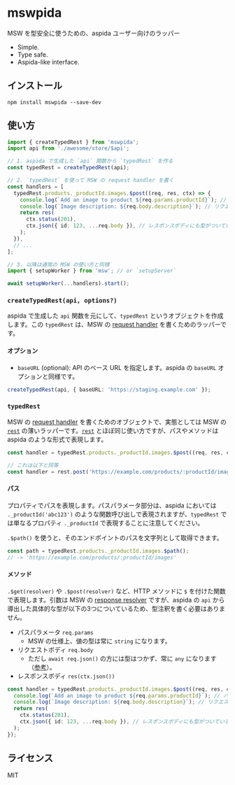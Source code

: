 # mswpida

MSW を型安全に使うための、aspida ユーザー向けのラッパー

- Simple.
- Type safe.
- Aspida-like interface.

## インストール

```console
npm install mswpida --save-dev
```

## 使い方

```ts
import { createTypedRest } from 'mswpida';
import api from './awesome/store/$api';

// 1. aspida で生成した `api` 関数から `typedRest` を作る
const typedRest = createTypedRest(api);

// 2. `typedRest` を使って MSW の request handler を書く
const handlers = [
  typedRest.products._productId.images.$post((req, res, ctx) => {
    console.log(`Add an image to product ${req.params.productId}`); // パスパラメータに型がついている ✅
    console.log(`Image description: ${req.body.description}`); // リクエストボディに型がついている ✅
    return res(
      ctx.status(201),
      ctx.json({ id: 123, ...req.body }), // レスポンスボディにも型がついている ✅
    );
  }),
  // ...
];

// 3. 以降は通常の MSW の使い方と同様
import { setupWorker } from 'msw'; // or `setupServer`

await setupWorker(...handlers).start();
```

### `createTypedRest(api, options?)`

aspida で生成した `api` 関数を元にして、`typedRest` というオブジェクトを作成します。この `typedRest` は、MSW の [request handler](https://v1.mswjs.io/docs/basics/request-handler) を書くためのラッパーです。

#### オプション

- `baseURL` (optional): API のベース URL を指定します。aspida の `baseURL` オプションと同様です。

```ts
createTypedRest(api, { baseURL: 'https://staging.example.com' });
```

### `typedRest`

MSW の [request handler](https://v1.mswjs.io/docs/basics/request-handler) を書くためのオブジェクトで、実態としては MSW の [`rest`](https://v1.mswjs.io/docs/api/rest) の薄いラッパーです。[`rest`](https://v1.mswjs.io/docs/api/rest) とほぼ同じ使い方ですが、パスやメソッドは aspida のような形式で表現します。

```ts
const handler = typedRest.products._productId.images.$post((req, res, ctx) => ...);

// これは以下と同等
const handler = rest.post('https://example.com/products/:productId/images', (req, res, ctx) => ...);
```

#### パス

プロパティでパスを表現します。パスパラメータ部分は、aspida においては `._productId('abc123')` のような関数呼び出しで表現されますが、`typedRest` では単なるプロパティ `._productId` で表現することに注意してください。

`.$path()` を使うと、そのエンドポイントのパスを文字列として取得できます。

```ts
const path = typedRest.products._productId.images.$path();
// -> 'https://example.com/products/:productId/images'
```

#### メソッド

`.$get(resolver)` や `.$post(resolver)` など、HTTP メソッドに `$` を付けた関数で表現します。引数は MSW の [response resolver](https://v1.mswjs.io/docs/basics/response-resolver) ですが、aspida の `api` から導出した具体的な型が以下の3つについているため、型注釈を書く必要はありません。

- パスパラメータ `req.params`
  - MSW の仕様上、値の型は常に `string` になります。
- リクエストボディ `req.body`
  - ただし `await req.json()` の方には型はつかず、常に `any` になります（[参考](https://github.com/mswjs/msw/issues/1318#issuecomment-1205149710)）。
- レスポンスボディ `res(ctx.json())`

```ts
const handler = typedRest.products._productId.images.$post((req, res, ctx) => {
  console.log(`Add an image to product ${req.params.productId}`); // パスパラメータに型がついている ✅
  console.log(`Image description: ${req.body.description}`); // リクエストボディに型がついている ✅
  return res(
    ctx.status(201),
    ctx.json({ id: 123, ...req.body }), // レスポンスボディにも型がついている ✅
  );
});
```

## ライセンス

MIT
